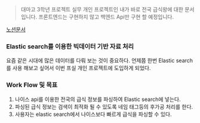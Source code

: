 > 대마고 3학년 프로젝트 실무 개인 프로젝트인 내가 바로 전국 급식왕에 대한 문서입니다. 프론트엔드는 구현하지 않고 백엔드 Api만 구현 할 예정입니다.

[노션문서](https://www.notion.so/eunjus/5a25390e25e240108f8b1d3a9aacc3ce)

### Elastic search를 이용한 빅데이터 기반 자료 처리

요즘 같은 시대에 많은 데이터를 다뤄 보는 것이 중요하다. 언제쯤 한번 Elastic search를 사용 해보고 싶어서 이번 프실 개인 프로젝트에 도입하게 되었다.

### Work Flow 및 목표

1. 나이스 api를 이용한 전국의 급식 정보를 파싱하여 Elastic search에 넣는다.
2. 파싱된 급식 정보는 검색이 최적화 될 수 있도록 네임 태그등의 후가공 처리를 한다.
3. 사용자는 elastic search에서 나이스보다 빠르게 급식을 파싱할 수 있다.
